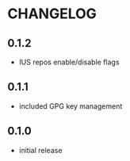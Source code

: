 # CHANGELOG

## 0.1.2

* IUS repos enable/disable flags

## 0.1.1

* included GPG key management

## 0.1.0

* initial release
